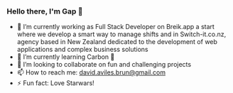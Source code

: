 ### Hello there, I'm Gap 👋


- 🔭 I’m currently working as Full Stack Developer on Breik.app a start where we develop a smart way to manage shifts and in Switch-it.co.nz, agency based in New Zealand dedicated to the development of web applications and complex business solutions
- 🌱 I’m currently learning Carbon 💎
- 👯 I’m looking to collaborate on fun and challenging projects
- 📫 How to reach me: david.aviles.brun@gmail.com
- ⚡ Fun fact: Love Starwars!

<!--
**Gap6769/Gap6769** is a ✨ _special_ ✨ repository because its `README.md` (this file) appears on your GitHub profile.

Here are some ideas to get you started:


 ...
- 👯 I’m looking to collaborate on ...
- 🤔 I’m looking for help with ...
- 💬 Ask me about ...

- 😄 Pronouns: ...
 ...
-->
